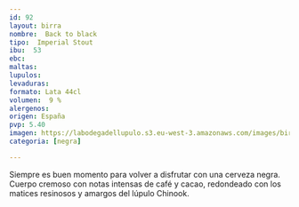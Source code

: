 ```yaml
---
id: 92
layout: birra
nombre:  Back to black
tipo:  Imperial Stout
ibu:  53
ebc:
maltas: 
lupulos: 
levaduras: 
formato: Lata 44cl
volumen:  9 %
alergenos: 
origen: España
pvp: 5.40
imagen: https://labodegadellupulo.s3.eu-west-3.amazonaws.com/images/birras/backtoblack.jpg
categoria: [negra]

---
```

Siempre es buen momento para volver a disfrutar con una cerveza negra. Cuerpo cremoso con notas intensas de café y cacao, redondeado con los matices resinosos y amargos del lúpulo Chinook.